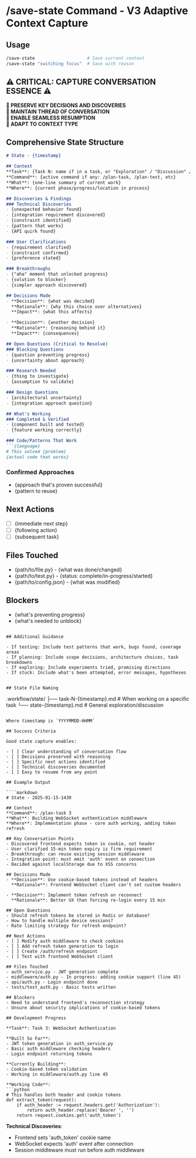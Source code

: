 # /save-state Command - V3 Adaptive Context Capture

## Usage

```bash
/save-state                    # Save current context
/save-state "switching focus"  # Save with reason
```

## ⚠️ CRITICAL: CAPTURE CONVERSATION ESSENCE ⚠️

**🛑 PRESERVE KEY DECISIONS AND DISCOVERIES**  
**🛑 MAINTAIN THREAD OF CONVERSATION**  
**🛑 ENABLE SEAMLESS RESUMPTION**  
**🛑 ADAPT TO CONTEXT TYPE**

## Comprehensive State Structure

```markdown
# State - {timestamp}

## Context
**Task**: {Task N: name if in a task, or "Exploration" / "Discussion" / etc}
**Command**: {active command if any: /plan-task, /plan-test, etc}
**What**: {one-line summary of current work}
**Where**: {current phase/progress/location in process}

## Discoveries & Findings
### Technical Discoveries
- {unexpected behavior found}
- {integration requirement discovered}
- {constraint identified}
- {pattern that works}
- {API quirk found}

### User Clarifications
- {requirement clarified}
- {constraint confirmed}
- {preference stated}

### Breakthroughs
- {"aha" moment that unlocked progress}
- {solution to blocker}
- {simpler approach discovered}

## Decisions Made
- **Decision**: {what was decided}
  **Rationale**: {why this choice over alternatives}
  **Impact**: {what this affects}

- **Decision**: {another decision}
  **Rationale**: {reasoning behind it}
  **Impact**: {consequences}

## Open Questions (Critical to Resolve)
### Blocking Questions
- {question preventing progress}
- {uncertainty about approach}

### Research Needed
- {thing to investigate}
- {assumption to validate}

### Design Questions
- {architectural uncertainty}
- {integration approach question}

## What's Working
### Completed & Verified
- {component built and tested}
- {feature working correctly}

### Code/Patterns That Work
```{language}
# This solved {problem}
{actual code that works}
```

### Confirmed Approaches
- {approach that's proven successful}
- {pattern to reuse}

## Next Actions
- [ ] {immediate next step}
- [ ] {following action}
- [ ] {subsequent task}

## Files Touched
- {path/to/file.py} - {what was done/changed}
- {path/to/test.py} - {status: complete/in-progress/started}
- {path/to/config.json} - {what was modified}

## Blockers
- {what's preventing progress}
- {what's needed to unblock}
```

## Additional Guidance

- If testing: Include test patterns that work, bugs found, coverage areas
- If planning: Include scope decisions, architecture choices, task breakdowns  
- If exploring: Include experiments tried, promising directions
- If stuck: Include what's been attempted, error messages, hypotheses


## State File Naming

```
.workflow/state/
├── task-N-{timestamp}.md    # When working on a specific task
└── state-{timestamp}.md     # General exploration/discussion
```

Where timestamp is `YYYYMMDD-HHMM`

## Success Criteria

Good state capture enables:

- [ ] Clear understanding of conversation flow
- [ ] Decisions preserved with reasoning
- [ ] Specific next actions identified
- [ ] Technical discoveries documented
- [ ] Easy to resume from any point

## Example Output

````markdown
# State - 2025-01-15-1430

## Context
**Command**: /plan-task 3
**What**: Building WebSocket authentication middleware
**Where**: Implementation phase - core auth working, adding token refresh

## Key Conversation Points
- Discovered frontend expects token in cookie, not header
- User clarified 15-min token expiry is firm requirement
- Breakthrough: can reuse existing session middleware
- Integration point: must emit 'auth' event on connection
- Decided against localStorage due to XSS concerns

## Decisions Made
- **Decision**: Use cookie-based tokens instead of headers
  **Rationale**: Frontend WebSocket client can't set custom headers
  
- **Decision**: Implement token refresh on reconnect
  **Rationale**: Better UX than forcing re-login every 15 min

## Open Questions
- Should refresh tokens be stored in Redis or database?
- How to handle multiple device sessions?
- Rate limiting strategy for refresh endpoint?

## Next Actions
- [ ] Modify auth middleware to check cookies
- [ ] Add refresh token generation to login
- [ ] Create /auth/refresh endpoint
- [ ] Test with frontend WebSocket client

## Files Touched
- auth_service.py - JWT generation complete
- middleware/auth.py - In progress: adding cookie support (line 45)
- api/auth.py - Login endpoint done
- tests/test_auth.py - Basic tests written

## Blockers
- Need to understand frontend's reconnection strategy
- Unsure about security implications of cookie-based tokens

## Development Progress

**Task**: Task 3: WebSocket Authentication

**Built So Far**:
- JWT token generation in auth_service.py
- Basic auth middleware checking headers
- Login endpoint returning tokens

**Currently Building**:
- Cookie-based token validation
- Working in middleware/auth.py line 45

**Working Code**:
```python
# This handles both header and cookie tokens
def extract_token(request):
    if auth_header := request.headers.get('Authorization'):
        return auth_header.replace('Bearer ', '')
    return request.cookies.get('auth_token')
````

**Technical Discoveries**:

- Frontend sets 'auth_token' cookie name
- WebSocket expects 'auth' event after connection
- Session middleware must run before auth middleware
